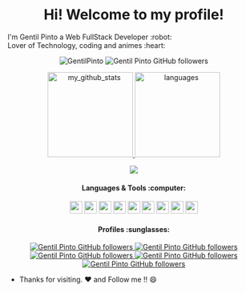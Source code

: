 <h1 align="center">Hi! Welcome to my profile!</h1>

<p> I'm Gentil Pinto a Web FullStack Developer :robot:
  <br/>
  Lover of Technology, coding and animes :heart:
</p>

<p align="center">
  <img src="https://komarev.com/ghpvc/?username=GentilPinto" alt="GentilPinto" />
  <img alt="Gentil Pinto GitHub followers" src="https://img.shields.io/github/followers/GentilPinto?label=Github%20Followers">
</p>

<!-- status codes -->
<a align="center" href="https://arshiamidos.github.io">
    <p align="center">
    <img src="https://github-readme-stats.vercel.app/api?username=GentilPinto&show_icons=true&theme=dracula" alt="my_github_stats" height="170" />&nbsp;<img src="https://github-readme-stats.vercel.app/api/top-langs/?username=GentilPinto&layout=compact&theme=dracula" alt="languages" height="170">
    </p>
</a>

<!-- thropy -->
<a href="https://arshiamidos.github.io" align="center">
    <p align="center">
        <img src="https://github-profile-trophy.vercel.app/?username=GentilPinto&column=7&theme=dracula" />
    </p>
</a>

<h4 align="center">Languages & Tools :computer: </h4>
<p align="center">
<img src="https://devicon.dev/devicon.git/icons/php/php-original.svg" width="25px" height="25px"/>
<img src="https://devicon.dev/devicon.git/icons/ruby/ruby-original.svg" width="25px" height="25px"/>
<img src="https://devicon.dev/devicon.git/icons/typescript/typescript-original.svg" width="25px" height="25px"/>
<img src="https://devicon.dev/devicon.git/icons/javascript/javascript-original.svg" width="25px" height="25px"/>
<img src="https://devicon.dev/devicon.git/icons/nodejs/nodejs-original.svg" width="25px" height="25px"/>
<img src="https://devicon.dev/devicon.git/icons/angularjs/angularjs-original.svg" width="25px" height="25px"/>
<img src="https://devicon.dev/devicon.git/icons/linux/linux-original.svg" width="25px" height="25px"/>
<img src="https://devicon.dev/devicon.git/icons/git/git-original.svg" width="25px" height="25px"/>
<img src="https://devicon.dev/devicon.git/icons/github/github-original.svg" width="25px" height="25px"/>
</p>

<h4 align="center">Profiles :sunglasses:</h4>
<p align="center">
  <a href="https://gentilpinto.github.io/my-page/">
    <img alt="Gentil Pinto GitHub followers" src="https://img.shields.io/badge/-Github-000?style=flat-circle&logo=Github&logoColor=white&link=https://gentilpinto.github.io/my-page/">
  </a>
  
  <a href="https://www.facebook.com/gentil.pinto2">
    <img alt="Gentil Pinto GitHub followers" src="https://img.shields.io/badge/-facebook-blue?style=flat-circle&logo=Facebook&logoColor=white&link=https://www.facebook.com/gentil.pinto2">
  </a>
  
  <a href="https://twitter.com/GentilDev">
    <img alt="Gentil Pinto GitHub followers" src="https://img.shields.io/badge/-twitter-blue?style=flat-circle&logo=Twitter&logoColor=white&link=https://twitter.com/GentilDev">
  </a>
  
  <a href="https://www.linkedin.com/in/gentilpinto/">
    <img alt="Gentil Pinto GitHub followers" src="https://img.shields.io/badge/-LinkedIn-blue?style=flat-circle&logo=Linkedin&logoColor=white&link=https://www.linkedin.com/in/gentilpinto/">
  </a>
  
  <a href="mailto:gentil.pinto.dev@gmail.com">
    <img alt="Gentil Pinto GitHub followers" src="https://img.shields.io/badge/-Gmail-c14438?style=flat-circle&logo=Gmail&logoColor=white&link=mailto:gentil.pinto.dev@gmail.com">
  </a>
</p>

- Thanks for visiting. :heart: and Follow me !! :smile:

<!--
**GentilPinto/GentilPinto** is a ✨ _special_ ✨ repository because its `README.md` (this file) appears on your GitHub profile.

Here are some ideas to get you started:

- 🔭 I’m currently working on ...
- 🌱 I’m currently learning ...
- 👯 I’m looking to collaborate on ...
- 🤔 I’m looking for help with ...
- 💬 Ask me about ...
- 📫 How to reach me: ...
- 😄 Pronouns: ...
- ⚡ Fun fact: ...
-->
